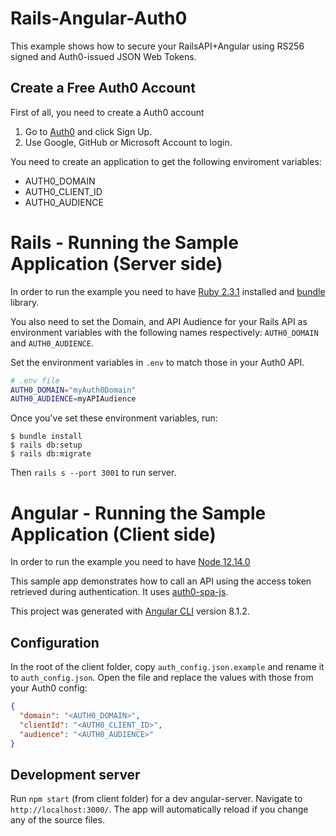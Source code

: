 # Rails-Angular-Auth0

This example shows how to secure your RailsAPI+Angular using RS256 signed and Auth0-issued JSON Web Tokens.

## Create a Free Auth0 Account

First of all, you need to create a Auth0 account

1. Go to [Auth0](https://auth0.com/signup) and click Sign Up.
2. Use Google, GitHub or Microsoft Account to login.

You need to create an application to get the following enviroment variables:
- AUTH0_DOMAIN
- AUTH0_CLIENT_ID
- AUTH0_AUDIENCE

# Rails - Running the Sample Application (Server side)

In order to run the example you need to have [Ruby 2.3.1](https://www.ruby-lang.org/es/documentation/installation/) installed and [bundle](https://bundler.io/) library.

You also need to set the Domain, and API Audience for your Rails API as environment variables with the following names respectively: `AUTH0_DOMAIN` and `AUTH0_AUDIENCE`.

Set the environment variables in `.env` to match those in your Auth0 API.

````bash
# .env file
AUTH0_DOMAIN="myAuth0Domain"
AUTH0_AUDIENCE=myAPIAudience
````
Once you've set these environment variables, run:

```
$ bundle install
$ rails db:setup
$ rails db:migrate
```

Then `rails s --port 3001` to run server.

# Angular - Running the Sample Application (Client side)

In order to run the example you need to have [Node 12.14.0](https://nodejs.org/es/download/)

This sample app demonstrates how to call an API using the access token retrieved during authentication. It uses [auth0-spa-js](https://github.com/auth0/auth0-spa-js).

This project was generated with [Angular CLI](https://github.com/angular/angular-cli) version 8.1.2.

## Configuration

In the root of the client folder, copy `auth_config.json.example` and rename it to `auth_config.json`. Open the file and replace the values with those from your Auth0 config:

```json
{
  "domain": "<AUTH0_DOMAIN>",
  "clientId": "<AUTH0_CLIENT_ID>",
  "audience": "<AUTH0_AUDIENCE>"
}
```

## Development server

Run `npm start` (from client folder) for a dev angular-server. Navigate to `http://localhost:3000/`. The app will automatically reload if you change any of the source files.
